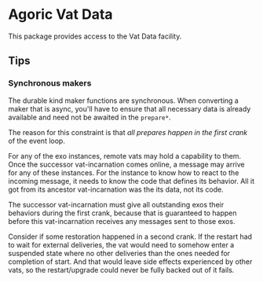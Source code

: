 # Agoric Vat Data

This package provides access to the Vat Data facility.

## Tips

### Synchronous makers

The durable kind maker functions are synchronous. When converting a maker that is async, you'll have to ensure that all necessary data is already available and need not be awaited in the `prepare*`.

The reason for this constraint is that *all prepares happen in the first crank* of the event loop.

For any of the exo instances, remote vats may hold a capability to them. Once the successor vat-incarnation comes online, a message may arrive for any of these instances. For the instance to know how to react to the incoming message, it needs to know the code that defines its behavior. All it got from its ancestor vat-incarnation was the its data, not its code.

The successor vat-incarnation must give all outstanding exos their behaviors during the first crank, because that is guaranteed to happen before this vat-incarnation receives any messages sent to those exos.

Consider if some restoration happened in a second crank. If the restart had to wait for external deliveries, the vat would need to somehow enter a suspended state where no other deliveries than the ones needed for completion of start. And that would leave side effects experienced by other vats, so the restart/upgrade could never be fully backed out of it fails.
